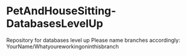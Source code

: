 # PetAndHouseSitting-DatabasesLevelUp
 Repository for databases level up
Please name branches accordingly:
YourName/Whatyoureworkingoninthisbranch

